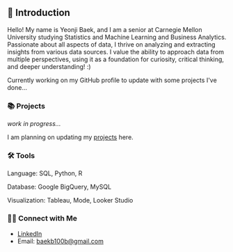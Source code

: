## 💭 Introduction

Hello! My name is Yeonji Baek, and I am a senior at Carnegie Mellon University studying Statistics and Machine Learning and Business Analytics. Passionate about all aspects of data, I thrive on analyzing and extracting insights from various data sources. I value the ability to approach data from multiple perspectives, using it as a foundation for curiosity, critical thinking, and deeper understanding! :)

Currently working on my GitHub profile to update with some projects I've done...

### **📚 Projects**
_work in progress..._

I am planning on updating my [projects](https://github.com/yeonjibaek/projects/blob/main/README.md) here.

### **🛠️ Tools**
Language: SQL, Python, R

Database: Google BigQuery, MySQL

Visualization: Tableau, Mode, Looker Studio

### **👋🏻 Connect with Me**
- [LinkedIn](https://www.linkedin.com/in/yeonji-baek/)
- Email: baekb100b@gmail.com
